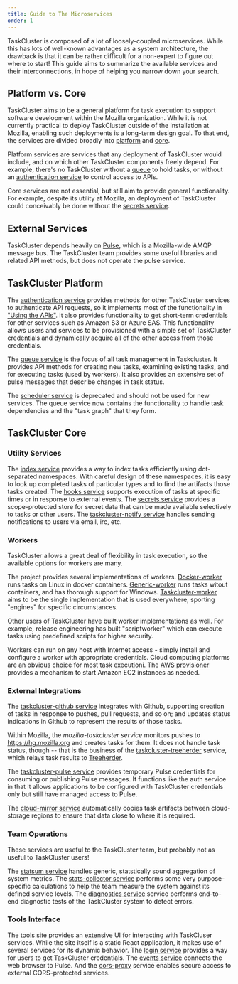 ```yaml
---
title: Guide to The Microservices
order: 1
---
```


TaskCluster is composed of a lot of loosely-coupled microservices.
While this has lots of well-known advantages as a system architecture, the drawback is that it can be rather difficult for a non-expert to figure out where to start!
This guide aims to summarize the available services and their interconnections, in hope of helping you narrow down your search.

## Platform vs. Core

TaskCluster aims to be a general platform for task execution to support software development within the Mozilla organization.
While it is not currently practical to deploy TaskCluster outside of the installation at Mozilla, enabling such deployments is a long-term design goal.
To that end, the services are divided broadly into [platform](platform) and [core](core).

Platform services are services that any deployment of TaskCluster would include, and on which other TaskCluster components freely depend.
For example, there's no TaskCluster without a [queue](platform/queue) to hold tasks, or without an [authentication service](platform/auth) to control access to APIs.

Core services are not essential, but still aim to provide general functionality.
For example, despite its utility at Mozilla, an deployment of TaskCluster could conceivably be done without the [secrets service](core/secrets).

## External Services

TaskCluster depends heavily on [Pulse](https://pulseguardian.mozilla.org/), which is a Mozilla-wide AMQP message bus.
The TaskCluster team provides some useful libraries and related API methods, but does not operate the pulse service.

## TaskCluster Platform

The [authentication service](platform/auth) provides methods for other TaskCluster services to authenticate API requests, so it implements most of the functionality in ["Using the APIs"](/manual/integrations/apis).
It also provides functionality to get short-term credentials for other services such as Amazon S3 or Azure SAS.
This functionality allows users and services to be provisioned with a simple set of TaskCluster credentials and dynamically acquire all of the other access from those credentials.

The [queue service](platform/queue) is the focus of all task management in Taskcluster.
It provides API methods for creating new tasks, examining existing tasks, and for executing tasks (used by workers).
It also provides an extensive set of pulse messages that describe changes in task status.

The [scheduler service](platform/scheduler) is deprecated and should not be used for new services.
The queue service now contains the functionality to handle task dependencies and the "task graph" that they form.

## TaskCluster Core

### Utility Services

The [index service](core/index) provides a way to index tasks efficiently using dot-separated namespaces.
With careful design of these namespaces, it is easy to look up completed tasks of particular types and to find the artifacts those tasks created.
The [hooks service](core/hooks) supports execution of tasks at specific times or in response to external events.
The [secrets service](core/secrets) provides a scope-protected store for secret data that can be made available selectively to tasks or other users.
The [taskcluster-notify service](core/taskcluster-notify) handles sending notifications to users via email, irc, etc.

### Workers

TaskCluster allows a great deal of flexibility in task execution, so the available options for workers are many.

The project provides several implementations of workers.
[Docker-worker](workers/docker-worker) runs tasks on Linux in docker containers.
[Generic-worker](workers/generic-worker) runs tasks witout containers, and has thorough support for Windows.
[Taskcluster-worker](workers/taskcluster-worker) aims to be the single implementation that is used everywhere, sporting "engines" for specific circumstances.

Other users of TaskCluster have built worker implementations as well.
For example, release engineering has built "scriptworker" which can execute tasks using predefined scripts for higher security.

Workers can run on any host with Internet access - simply install and configure a worker with appropriate credentials.
Cloud computing platforms are an obvious choice for most task executioni.
The [AWS provisioner](integrations/aws-provisioner) provides a mechanism to start Amazon EC2 instances as needed.

### External Integrations

The [taskcluster-github service](integrations/github) integrates with Github, supporting creation of tasks in response to pushes, pull requests, and so on; and updates status indications in Github to represent the results of those tasks.

Within Mozilla, the *mozilla-taskcluster service* monitors pushes to https://hg.mozilla.org and creates tasks for them.
It does not handle task status, though -- that is the business of the [taskcluster-treeherder](integrations/treeherder) service, which relays task results to [Treeherder](https://treeherder.mozilla.org).

The [taskcluster-pulse service](integrations/taskcluster-pulse) provides temporary Pulse credentials for consuming or publishing Pulse messages.
It functions like the auth service in that it allows applications to be configured with TaskCluster credentials only but still have managed access to Pulse.

The [cloud-mirror service](integrations/cloud-mirror) automatically copies task artifacts between cloud-storage regions to ensure that data close to where it is required.

### Team Operations

These services are useful to the TaskCluster team, but probably not as useful to TaskCluster users!

The [statsum service](operations/statsum) handles generic, statstically sound aggregation of system metrics.
The [stats-collector service](operations/stats-collector) performs some very purpose-specific calculations to help the team measure the system against its defined service levels.
The [diagnostics service](operations/diagnostics) service performs end-to-end diagnostic tests of the TaskCluster system to detect errors.

### Tools Interface

The [tools site](https://tools.taskcluster.net/) provides an extensive UI for interacting with TaskCluser services.
While the site itself is a static React application, it makes use of several services for its dynamic behavior.
The [login service](integrations/login) provides a way for users to get TaskCluster credentials.
The [events service](core/events) connects the web browser to Pulse.
And the [cors-proxy](core/cors-proxy) service enables secure access to external CORS-protected services.
